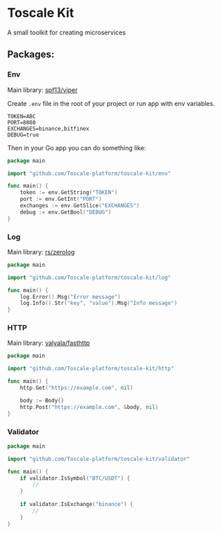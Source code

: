 # Toscale Kit
A small toolkit for creating microservices

## Packages:

### Env

Main library: [spf13/viper](https://github.com/spf13/viper)

Create `.env` file in the root of your project or run app with env variables.
```dotenv
TOKEN=ABC
PORT=8080
EXCHANGES=binance,bitfinex
DEBUG=true
```

Then in your Go app you can do something like:
```go
package main

import "github.com/Toscale-platform/toscale-kit/env"

func main() {
    token := env.GetString("TOKEN")
    port := env.GetInt("PORT")
    exchanges := env.GetSlice("EXCHANGES")
    debug := env.GetBool("DEBUG")
}
```

### Log

Main library: [rs/zerolog](https://github.com/rs/zerolog)

```go
package main

import "github.com/Toscale-platform/toscale-kit/log"

func main() {
    log.Error().Msg("Error message")
    log.Info().Str("key", "value").Msg("Info message")
}
```

### HTTP

Main library: [valyala/fasthttp](https://github.com/valyala/fasthttp)

```go
package main

import "github.com/Toscale-platform/toscale-kit/http"

func main() {
    http.Get("https://example.com", nil)

    body := Body{}
    http.Post("https://example.com", &body, nil)
}
```

### Validator

```go
package main

import "github.com/Toscale-platform/toscale-kit/validator"

func main() {
    if validator.IsSymbol("BTC/USDT") {
        //
    }
	
    if validator.IsExchange("binance") {
        //
    }
}
```

